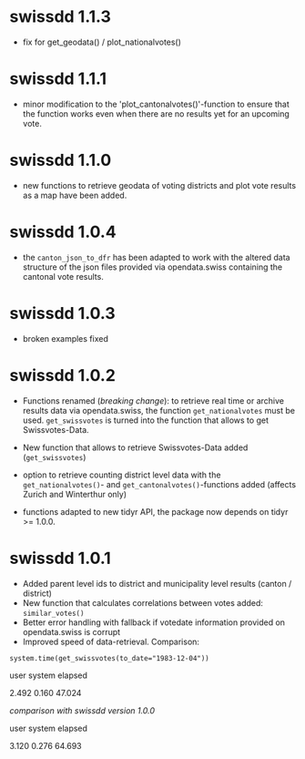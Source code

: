 # swissdd 1.1.3

* fix for get_geodata() / plot_nationalvotes()

# swissdd 1.1.1

* minor modification to the 'plot_cantonalvotes()'-function to ensure that the function works even when there are no results yet for an upcoming vote.

# swissdd 1.1.0

* new functions to retrieve geodata of voting districts and plot vote results as a map have been added. 

# swissdd 1.0.4

* the `canton_json_to_dfr` has been adapted to work with the altered data structure of the json files provided via opendata.swiss containing the cantonal vote results.

# swissdd 1.0.3

* broken examples fixed

# swissdd 1.0.2

* Functions renamed (_*breaking change*_): to retrieve real time or archive results data via opendata.swiss, the function `get_nationalvotes` must be used. `get_swissvotes` is turned into the function that allows to get Swissvotes-Data.

* New function that allows to retrieve Swissvotes-Data added (`get_swissvotes`)

* option to retrieve counting district level data with the `get_nationalvotes()`- and `get_cantonalvotes()`-functions added (affects Zurich and Winterthur only)

* functions adapted to new tidyr API, the package now depends on tidyr >= 1.0.0.

# swissdd 1.0.1

* Added parent level ids to district and municipality level results (canton / district)
* New function that calculates correlations between votes added: `similar_votes()`
* Better error handling with fallback if votedate information provided on opendata.swiss is corrupt
* Improved speed of data-retrieval. Comparison:

`system.time(get_swissvotes(to_date="1983-12-04"))` 

user  system elapsed 

2.492   0.160  47.024 

*comparison with swissdd version 1.0.0*

user  system elapsed

3.120   0.276  64.693
